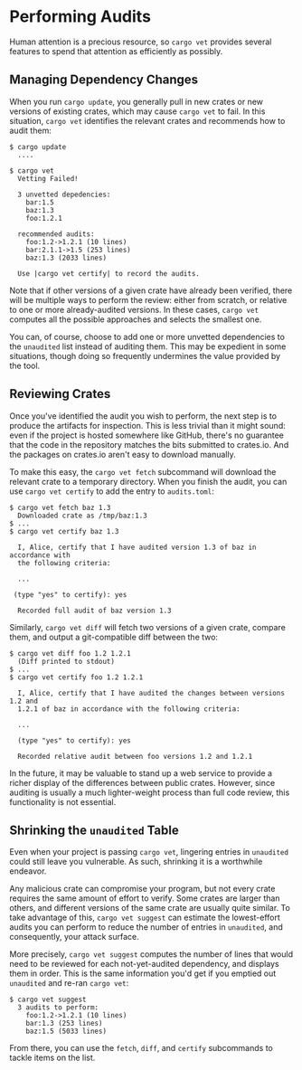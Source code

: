 # Performing Audits

Human attention is a precious resource, so `cargo vet` provides several features
to spend that attention as efficiently as possibly.

## Managing Dependency Changes

When you run `cargo update`, you generally pull in new crates or new versions of
existing crates, which may cause `cargo vet` to fail. In this situation,
`cargo vet` identifies the relevant crates and recommends how to audit them:

```
$ cargo update
  ....

$ cargo vet
  Vetting Failed!

  3 unvetted depedencies:
    bar:1.5
    baz:1.3
    foo:1.2.1

  recommended audits:
    foo:1.2->1.2.1 (10 lines)
    bar:2.1.1->1.5 (253 lines)
    baz:1.3 (2033 lines)

  Use |cargo vet certify| to record the audits.
```

Note that if other versions of a given crate have already been verified, there
will be multiple ways to perform the review: either from scratch, or relative to
one or more already-audited versions. In these cases, `cargo vet`
computes all the possible approaches and selects the smallest one.

You can, of course, choose to add one or more unvetted dependencies to the
`unaudited` list instead of auditing them. This may be expedient in some
situations, though doing so frequently undermines the value provided by the
tool.

## Reviewing Crates

Once you've identified the audit you wish to perform, the next step is to
produce the artifacts for inspection. This is less trivial than it might sound:
even if the project is hosted somewhere like GitHub, there's no guarantee that
the code in the repository matches the bits submitted to crates.io. And the
packages on crates.io aren't easy to download manually.

To make this easy, the `cargo vet fetch` subcommand will download the relevant
crate to a temporary directory. When you finish the audit, you can use
`cargo vet certify` to add the entry to `audits.toml`:

```
$ cargo vet fetch baz 1.3
  Downloaded crate as /tmp/baz:1.3
$ ...
$ cargo vet certify baz 1.3

  I, Alice, certify that I have audited version 1.3 of baz in accordance with
  the following criteria:

  ...

 (type "yes" to certify): yes

  Recorded full audit of baz version 1.3
```

Similarly, `cargo vet diff` will fetch two versions of a given crate, compare
them, and output a git-compatible diff between the two:
```
$ cargo vet diff foo 1.2 1.2.1
  (Diff printed to stdout)
$ ...
$ cargo vet certify foo 1.2 1.2.1

  I, Alice, certify that I have audited the changes between versions 1.2 and
  1.2.1 of baz in accordance with the following criteria:

  ...

  (type "yes" to certify): yes

  Recorded relative audit between foo versions 1.2 and 1.2.1
```

In the future, it may be valuable to stand up a web service to provide a richer
display of the differences between public crates. However, since auditing is
usually a much lighter-weight process than full code review, this functionality
is not essential.

## Shrinking the `unaudited` Table

Even when your project is passing `cargo vet`, lingering entries in `unaudited`
could still leave you vulnerable. As such, shrinking it is a worthwhile endeavor.

Any malicious crate can compromise your program, but not every crate requires
the same amount of effort to verify. Some crates are larger than others, and
different versions of the same crate are usually quite similar. To take
advantage of this, `cargo vet suggest` can estimate the lowest-effort audits
you can perform to reduce the number of entries in `unaudited`, and
consequently, your attack surface.

More precisely, `cargo vet suggest` computes the number of lines that would
need to be reviewed for each not-yet-audited dependency, and displays them
in order. This is the same information you'd get if you emptied out `unaudited`
and re-ran `cargo vet`:
```
$ cargo vet suggest
  3 audits to perform:
    foo:1.2->1.2.1 (10 lines)
    bar:1.3 (253 lines)
    baz:1.5 (5033 lines)
```

From there, you can use the `fetch`, `diff`, and `certify` subcommands to tackle
items on the list.

